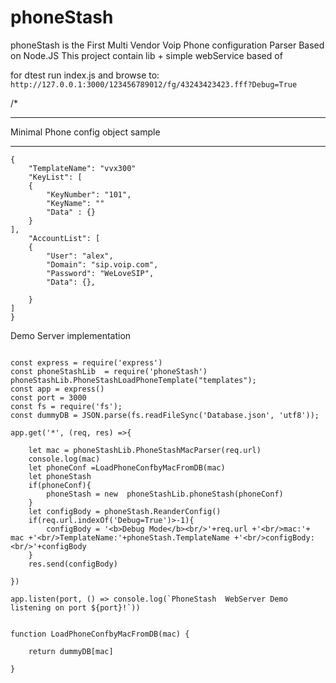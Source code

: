 # phoneStash
phoneStash is the First Multi Vendor Voip Phone configuration Parser Based on Node.JS
This project contain lib + simple webService based of 

for dtest run index.js and browse to:
`http://127.0.0.1:3000/123456789012/fg/43243423423.fff?Debug=True`

/*
****************************************************************************
Minimal    Phone config object  sample
* **************************************************************************
`````
{
    "TemplateName": "vvx300"
    "KeyList": [
    {
        "KeyNumber": "101",
        "KeyName": ""
        "Data" : {}
    }
],
    "AccountList": [
    {
        "User": "alex",
        "Domain": "sip.voip.com",
        "Password": "WeLoveSIP",
        "Data": {},

    }
]
}
````````````````
Demo Server implementation 
`````````````

const express = require('express')
const phoneStashLib  = require('phoneStash')
phoneStashLib.PhoneStashLoadPhoneTemplate("templates");
const app = express()
const port = 3000
const fs = require('fs');
const dummyDB = JSON.parse(fs.readFileSync('Database.json', 'utf8'));

app.get('*', (req, res) =>{

    let mac = phoneStashLib.PhoneStashMacParser(req.url)
    console.log(mac)
    let phoneConf =LoadPhoneConfbyMacFromDB(mac)
    let phoneStash
    if(phoneConf){
        phoneStash = new  phoneStashLib.phoneStash(phoneConf)
    }
    let configBody = phoneStash.ReanderConfig()
    if(req.url.indexOf('Debug=True')>-1){
        configBody = '<b>Debug Mode</b><br/>'+req.url +'<br/>mac:'+ mac +'<br/>TemplateName:'+phoneStash.TemplateName +'<br/>configBody:<br/>'+configBody
    }
    res.send(configBody)

})

app.listen(port, () => console.log(`PhoneStash  WebServer Demo listening on port ${port}!`))


function LoadPhoneConfbyMacFromDB(mac) {

    return dummyDB[mac]

}



````````````` 
